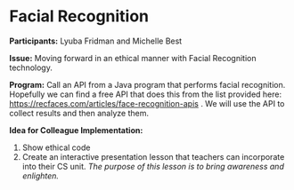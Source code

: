# Facial Recognition 
 **Participants:** Lyuba Fridman and Michelle Best

**Issue:**
Moving forward in an ethical manner with Facial Recognition technology.

**Program:**
Call an API from a Java program that performs facial recognition. Hopefully we can find a free API that does this from the list provided here: https://recfaces.com/articles/face-recognition-apis . We will use the API to collect results and then analyze them.

**Idea for Colleague Implementation:** 

1. Show ethical code
2. Create an interactive presentation lesson that teachers can incorporate into their CS unit. *The purpose of this lesson is to bring awareness and enlighten.*
